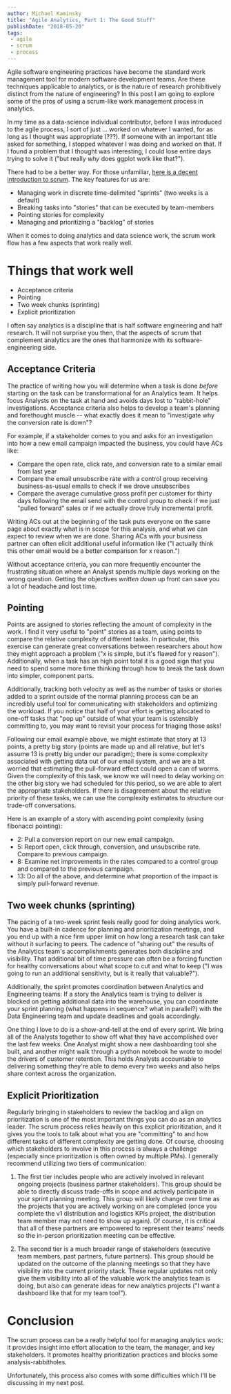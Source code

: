 ```yaml
---
author: Michael Kaminsky
title: "Agile Analytics, Part 1: The Good Stuff"
publishDate: "2018-05-20"
tags: 
 - agile 
 - scrum
 - process
---
```


Agile software engineering practices have become the standard work management tool for modern software development teams. Are these techniques applicable to analytics, or is the nature of research prohibitively distinct from the nature of engineering? In this post I am going to explore some of the pros of using a scrum-like work management process in analytics. 
<!--more-->

In my time as a data-science individual contributor, before I was introduced to the agile process, I sort of just ... worked on whatever I wanted, for as long as I thought was appropriate (???). If someone with an important title asked for something, I stopped whatever I was doing and worked on that. If I found a problem that I thought was interesting, I could lose entire days trying to solve it ("but really *why* does ggplot work like that?").

There had to be a better way. For those unfamiliar, [here is a decent introduction to scrum](https://apiumhub.com/tech-blog-barcelona/scrum-sprint-explanation/). The key features for us are:

* Managing work in discrete time-delimited "sprints" (two weeks is a default)
* Breaking tasks into "stories" that can be executed by team-members
* Pointing stories for complexity
* Managing and prioritizing a "backlog" of stories

When it comes to doing analytics and data science work, the scrum work flow has a few aspects that work really well.

# Things that work well
* Acceptance criteria
* Pointing
* Two week chunks (sprinting)
* Explicit prioritization

I often say analytics is a discipline that is half software engineering and half research. It will not surprise you then, that the aspects of scrum that complement analytics are the ones that harmonize with its software-engineering side.

## Acceptance Criteria

The practice of writing how you will determine when a task is done *before* starting on the task can be transformational for an Analytics team. It helps focus Analysts on the task at hand and avoids days lost to "rabbit-hole" investigations. Acceptance criteria also helps to develop a team's planning and forethought muscle -- what exactly does it mean to "investigate why the conversion rate is down"?

For example, if a stakeholder comes to you and asks for an investigation into how a new email campaign impacted the business, you could have ACs like:

* Compare the open rate, click rate, and conversion rate to a similar email from last year
* Compare the email unsubscribe rate with a control group receiving business-as-usual emails to check if we drove unsubscribes
* Compare the average cumulative gross profit per customer for thirty days following the email send with the control group to check if we just "pulled forward" sales or if we actually drove truly incremental profit.

Writing ACs out at the beginning of the task puts everyone on the same page about exactly what is in scope for this analysis, and what we can expect to review when we are done. Sharing ACs with your business partner can often elicit additional useful information like ("I actually think this other email would be a better comparison for x reason.")

Without acceptance criteria, you can more frequently encounter the frustrating situation where an Analyst spends multiple days working on the wrong question. Getting the objectives *written down* up front can save you a lot of headache and lost time.

## Pointing

Points are assigned to stories reflecting the amount of complexity in the work. I find it very useful to "point" stories as a team, using points to compare the relative complexity of different tasks. In particular, this exercise can generate great conversations between researchers about how they might approach a problem ("x is simple, but it's flawed for y reason").  Additionally, when a task has an high point total it is a good sign that you need to spend some more time thinking through how to break the task down into simpler, component parts.

Additionally, tracking both velocity as well as the number of tasks or stories added to a sprint outside of the normal planning process can be an incredibly useful tool for communicating with stakeholders and optimizing the workload. If you notice that half of your effort is getting allocated to one-off tasks that "pop up" outside of what your team is ostensibly committing to, you may want to revisit your process for triaging those asks!

Following our email example above, we might estimate that story at 13 points, a pretty big story (points are made up and all relative, but let's assume 13 is pretty big under our paradigm); there is some complexity associated with getting data out of our email system, and we are a bit worried that estimating the pull-forward effect could open a can of worms. Given the complexity of this task, we know we will need to delay working on the other big story we had scheduled for this period, so we are able to alert the appropriate stakeholders. If there is disagreement about the relative priority of these tasks, we can use the complexity estimates to structure our trade-off conversations.

Here is an example of a story with ascending point complexity (using fibonacci pointing):

* 2: Pull a conversion report on our new email campaign.
* 5: Report open, click through, conversion, and unsubscribe rate. Compare to previous campaign.
* 8: Examine net improvements in the rates compared to a control group and compared to the previous campaign.
* 13: Do all of the above, and determine what proportion of the impact is simply pull-forward revenue.

## Two week chunks (sprinting)

The pacing of a two-week sprint feels really good for doing analytics work. You have a built-in cadence for planning and prioritization meetings, and you end up with a nice firm upper limit on how long a research task can take without it surfacing to peers.  The cadence of "sharing out" the results of the Analytics team's accomplishments generates both discipline and visibility. That additional bit of time pressure can often be a forcing function for healthy conversations about what scope to cut and what to keep ("I was going to run an additional sensitivity, but is it really that valuable?").  

Additionally, the sprint promotes coordination between Analytics and Engineering teams: If a story the Analytics team is trying to deliver is blocked on getting additional data into the warehouse, you can coordinate your sprint planning (what happens in sequence? what in parallel?) with the Data Engineering team and update deadlines and goals accordingly. 

One thing I love to do is a show-and-tell at the end of every sprint. We bring all of the Analysts together to show off what they have accomplished over the last few weeks. One Analyst might show a new dashboarding tool she built, and another might walk through a python notebook he wrote to model the drivers of customer retention. This holds Analysts accountable to delivering something they're able to demo every two weeks and also helps share context across the organization.

## Explicit Prioritization
Regularly bringing in stakeholders to review the backlog and align on prioritization is one of the most important things you can do as an analytics leader. The scrum process relies heavily on this explicit prioritization, and it gives you the tools to talk about what you are "committing" to and how different tasks of different complexity are getting done.  Of course, choosing which stakeholders to involve in this process is always a challenge (especially since prioritization is often owned by multiple PMs). I generally recommend utilizing two tiers of communication: 

1. The first tier includes people who are actively involved in relevant ongoing projects (business partner stakeholders). This group should be able to directly discuss trade-offs in scope and actively participate in your sprint planning meeting. This group will likely change over time as the projects that you are actively working on are completed (once you complete the v1 distribution and logistics KPIs project, the distribution team member may not need to show up again). Of course, it is critical that all of these partners are empowered to represent their teams' needs so the in-person prioritization meeting can be effective.

2. The second tier is a much broader range of stakeholders (executive team members, past partners, future partners). This group should be updated on the outcome of the planning meetings so that they have visibility into the current priority stack. These regular updates not only give them visibility into all of the valuable work the analytics team is doing, but also can generate ideas for new analytics projects ("I want a dashboard like that for my team too!").

# Conclusion

The scrum process can be a really helpful tool for managing analytics work: it provides insight into effort allocation to the team, the manager, and key stakeholders. It promotes healthy prioritization practices and blocks some analysis-rabbitholes. 

Unfortunately, this process also comes with some difficulties which I'll be discussing in my next post.
